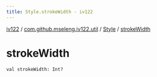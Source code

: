 ```yaml
---
title: Style.strokeWidth - iv122
---
```


[iv122](../../index.md) / [com.github.mseleng.iv122.util](../index.md) / [Style](index.md) / [strokeWidth](.)

# strokeWidth

`val strokeWidth: Int?`